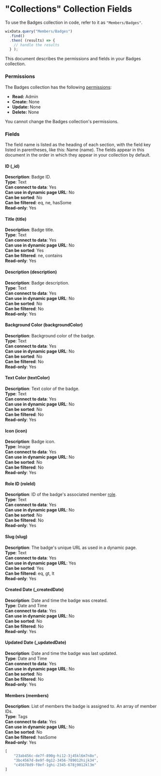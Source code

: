 

# "Collections" Collection Fields







To use the Badges collection in code, refer to it as `"Members/Badges"`.

```javascript
wixData.query("Members/Badges")
  .find()
  .then( (results) => {
    // handle the results
  } );
```

This document describes the permissions and fields in your Badges collection. 

### Permissions

The Badges collection has the following [permissions](https://support.wix.com/en/article/about-collection-permissions):

-   **Read:** Admin
-   **Create:** None
-   **Update:** None
-   **Delete:** None

You cannot change the Badges collection's permissions. 

### Fields 

The field name is listed as the heading of each section, with the field key listed in parentheses, like this: Name (name). The fields appear in this document in the order in which they appear in your collection by default.

#### ID (\_id) 

**Description**: Badge ID.  
**Type**: Text  
**Can connect to data**: Yes  
**Can use in dynamic page URL**: No  
**Can be sorted**: No  
**Can be filtered**: eq, ne, hasSome  
**Read-only**: Yes

#### Title (title) 

**Description**: Badge title.  
**Type**: Text  
**Can connect to data**: Yes  
**Can use in dynamic page URL**: No  
**Can be sorted**: Yes  
**Can be filtered**: ne, contains  
**Read-only**: Yes

#### Description (description) 

**Description**: Badge description.  
**Type**: Text  
**Can connect to data**: Yes  
**Can use in dynamic page URL**: No  
**Can be sorted**: No  
**Can be filtered**: No  
**Read-only**: Yes

#### Background Color (backgroundColor) 

**Description**: Background color of the badge.  
**Type**: Text  
**Can connect to data**: Yes  
**Can use in dynamic page URL**: No  
**Can be sorted**: No  
**Can be filtered**: No  
**Read-only**: Yes

#### Text Color (textColor) 

**Description**: Text color of the badge.  
**Type**: Text  
**Can connect to data**: Yes  
**Can use in dynamic page URL**: No  
**Can be sorted**: No  
**Can be filtered**: No  
**Read-only**: Yes

#### Icon (icon) 

**Description**: Badge icon.  
**Type**: Image  
**Can connect to data**: Yes  
**Can use in dynamic page URL**: No  
**Can be sorted**: No  
**Can be filtered**: No  
**Read-only**: Yes

#### Role ID (roleId) 

**Description**: ID of the badge's associated member [role](https://support.wix.com/en/article/creating-member-roles-6943237).  
**Type**: Text  
**Can connect to data**: Yes  
**Can use in dynamic page URL**: No  
**Can be sorted**: No  
**Can be filtered**: No  
**Read-only**: Yes

#### Slug (slug) 

**Description**: The badge's unique URL as used in a dynamic page.  
**Type**: Text  
**Can connect to data**: Yes  
**Can use in dynamic page URL**: Yes  
**Can be sorted**: Yes  
**Can be filtered**: eq, gt, lt  
**Read-only**: Yes

#### Created Date (\_createdDate) 

**Description**: Date and time the badge was created.  
**Type**: Date and Time  
**Can connect to data**: Yes  
**Can use in dynamic page URL**: No  
**Can be sorted**: No  
**Can be filtered**: No  
**Read-only**: Yes

#### Updated Date (\_updatedDate) 

**Description**: Date and time the badge was last updated.  
**Type**: Date and Time  
**Can connect to data**: Yes  
**Can use in dynamic page URL**: No  
**Can be sorted**: No  
**Can be filtered**: No  
**Read-only**: Yes

#### Members (members) 

**Description**: List of members the badge is assigned to. An array of member IDs.  
**Type**: Tags  
**Can connect to data**: Yes  
**Can use in dynamic page URL**: No  
**Can be sorted**: No  
**Can be filtered**: hasSome  
**Read-only**: Yes

```javascript
[
    "23ab456c-de7f-890g-hi12-3j45kl6m7n8o",
    "3bc4567d-8e9f-0g12-3456-789012hijk34",
    "c45678d9-f0ef-1ghi-2345-678j9012kl3m"
]
```